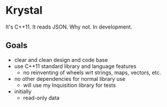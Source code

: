 Krystal
=======

It's C++11. It reads JSON. Why not.
In development.

Goals
-----

- clear and clean design and code base
- use C++11 standard library and language features
	- no reinventing of wheels wrt strings, maps, vectors, etc.
- no other dependencies for normal library use
	- will use my Inquisition library for tests
- initially
	- read-only data
